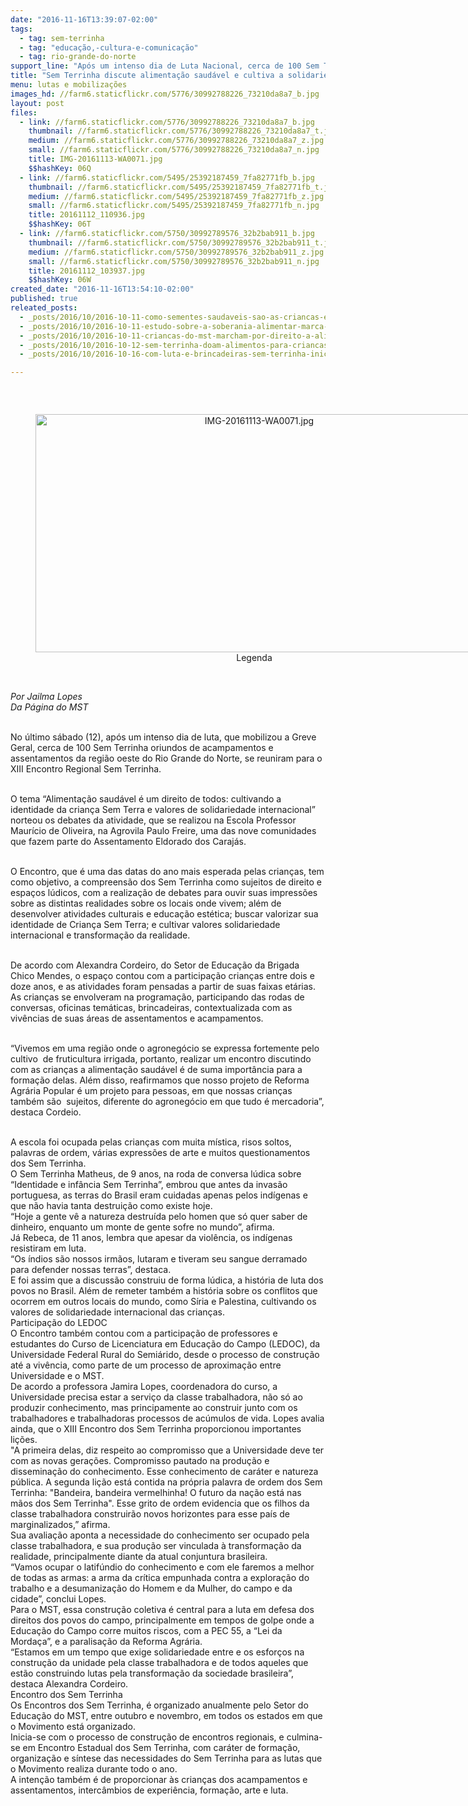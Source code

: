 ```yaml
---
date: "2016-11-16T13:39:07-02:00"
tags:
  - tag: sem-terrinha
  - tag: "educação,-cultura-e-comunicação"
  - tag: rio-grande-do-norte
support_line: "Após um intenso dia de Luta Nacional, cerca de 100 Sem Terrinha do Rio Grande do Norte, participaram de encontro regional"
title: "Sem Terrinha discute alimentação saudável e cultiva a solidariedade internacional\n"
menu: lutas e mobilizações
images_hd: //farm6.staticflickr.com/5776/30992788226_73210da8a7_b.jpg
layout: post
files:
  - link: //farm6.staticflickr.com/5776/30992788226_73210da8a7_b.jpg
    thumbnail: //farm6.staticflickr.com/5776/30992788226_73210da8a7_t.jpg
    medium: //farm6.staticflickr.com/5776/30992788226_73210da8a7_z.jpg
    small: //farm6.staticflickr.com/5776/30992788226_73210da8a7_n.jpg
    title: IMG-20161113-WA0071.jpg
    $$hashKey: 06Q
  - link: //farm6.staticflickr.com/5495/25392187459_7fa82771fb_b.jpg
    thumbnail: //farm6.staticflickr.com/5495/25392187459_7fa82771fb_t.jpg
    medium: //farm6.staticflickr.com/5495/25392187459_7fa82771fb_z.jpg
    small: //farm6.staticflickr.com/5495/25392187459_7fa82771fb_n.jpg
    title: 20161112_110936.jpg
    $$hashKey: 06T
  - link: //farm6.staticflickr.com/5750/30992789576_32b2bab911_b.jpg
    thumbnail: //farm6.staticflickr.com/5750/30992789576_32b2bab911_t.jpg
    medium: //farm6.staticflickr.com/5750/30992789576_32b2bab911_z.jpg
    small: //farm6.staticflickr.com/5750/30992789576_32b2bab911_n.jpg
    title: 20161112_103937.jpg
    $$hashKey: 06W
created_date: "2016-11-16T13:54:10-02:00"
published: true
releated_posts:
  - _posts/2016/10/2016-10-11-como-sementes-saudaveis-sao-as-criancas-em-luta.md
  - _posts/2016/10/2016-10-11-estudo-sobre-a-soberania-alimentar-marca-abertura-de-encontro-dos-sem-terrinha.md
  - _posts/2016/10/2016-10-11-criancas-do-mst-marcham-por-direito-a-alimentacao-saudavel-em-santa-maria.md
  - _posts/2016/10/2016-10-12-sem-terrinha-doam-alimentos-para-criancas-com-cancer.md
  - _posts/2016/10/2016-10-16-com-luta-e-brincadeiras-sem-terrinha-iniciam-jornada-em-alagoas.md

---
```

<p>&nbsp;</p>

<div style="text-align:center">
<figure class="image" style="display:inline-block"><img alt="IMG-20161113-WA0071.jpg" height="381" src="//farm6.staticflickr.com/5776/30992788226_73210da8a7_b.jpg" width="700" />
<figcaption>Legenda</figcaption>
</figure>
</div>

<p><br />
<em>Por Jailma Lopes&nbsp;<br />
Da&nbsp;P&aacute;gina do MST</em></p>

<p><br />
No &uacute;ltimo s&aacute;bado (12), ap&oacute;s um intenso dia de luta,&nbsp;que mobilizou a Greve Geral, cerca de 100 Sem Terrinha&nbsp;oriundos de acampamentos e assentamentos da regi&atilde;o oeste do Rio Grande do Norte, se reuniram para o XIII Encontro Regional Sem Terrinha.&nbsp;</p>

<p><br />
O tema &ldquo;Alimenta&ccedil;&atilde;o saud&aacute;vel &eacute; um direito de todos: cultivando a identidade da crian&ccedil;a Sem Terra e valores de solidariedade internacional&rdquo; norteou os debates da atividade, que se realizou na Escola Professor Maur&iacute;cio de Oliveira, na Agrovila Paulo Freire, uma das nove comunidades que fazem parte do Assentamento Eldorado dos Caraj&aacute;s.&nbsp;</p>

<p><br />
O Encontro, que &eacute; uma das datas do ano mais esperada pelas crian&ccedil;as, tem como objetivo, a compreens&atilde;o dos Sem Terrinha como sujeitos de direito e espa&ccedil;os l&uacute;dicos, com a realiza&ccedil;&atilde;o de debates para ouvir suas impress&otilde;es sobre as distintas realidades sobre os locais onde vivem; al&eacute;m de desenvolver atividades culturais e educa&ccedil;&atilde;o est&eacute;tica; buscar valorizar sua identidade de Crian&ccedil;a Sem Terra; e cultivar valores solidariedade internacional e transforma&ccedil;&atilde;o da realidade.&nbsp;</p>

<p><br />
De acordo com Alexandra Cordeiro, do Setor de Educa&ccedil;&atilde;o da Brigada Chico Mendes, o espa&ccedil;o contou com a participa&ccedil;&atilde;o crian&ccedil;as entre dois e doze anos, e as atividades foram pensadas a partir de suas faixas et&aacute;rias. As crian&ccedil;as se envolveram na programa&ccedil;&atilde;o, participando das rodas de conversas, oficinas tem&aacute;ticas, brincadeiras, contextualizada com as viv&ecirc;ncias de suas &aacute;reas de assentamentos e acampamentos.</p>

<p><br />
&ldquo;Vivemos em uma regi&atilde;o onde o agroneg&oacute;cio se expressa fortemente pelo cultivo &nbsp;de fruticultura irrigada, portanto, realizar um encontro discutindo com as crian&ccedil;as a alimenta&ccedil;&atilde;o saud&aacute;vel &eacute; de suma import&acirc;ncia para a forma&ccedil;&atilde;o delas. Al&eacute;m disso, reafirmamos que nosso projeto de Reforma Agr&aacute;ria Popular &eacute; um projeto para pessoas, em que nossas crian&ccedil;as tamb&eacute;m s&atilde;o &nbsp;sujeitos, diferente do agroneg&oacute;cio em que tudo &eacute; mercadoria&rdquo;, destaca Cordeio.</p>

<p><br />
A escola foi ocupada pelas crian&ccedil;as com muita m&iacute;stica, risos soltos, palavras de ordem, v&aacute;rias express&otilde;es de arte e muitos questionamentos dos Sem Terrinha.&nbsp;<br />
O Sem Terrinha Matheus, de 9 anos, na roda de conversa l&uacute;dica sobre &ldquo;Identidade e inf&acirc;ncia Sem Terrinha&rdquo;, embrou que antes da invas&atilde;o portuguesa, as terras do Brasil eram cuidadas apenas pelos ind&iacute;genas e que n&atilde;o havia tanta destrui&ccedil;&atilde;o como existe hoje.&nbsp;<br />
&ldquo;Hoje a gente v&ecirc; a natureza destru&iacute;da pelo homen que s&oacute; quer saber de dinheiro, enquanto um monte de gente sofre no mundo&rdquo;, afirma.<br />
J&aacute; Rebeca, de 11 anos, lembra que apesar da viol&ecirc;ncia, os ind&iacute;genas resistiram em luta.&nbsp;<br />
&ldquo;Os &iacute;ndios s&atilde;o nossos irm&atilde;os, lutaram e tiveram seu sangue derramado para defender nossas terras&rdquo;, destaca.&nbsp;<br />
E foi assim que a discuss&atilde;o construiu de forma l&uacute;dica, a hist&oacute;ria de luta dos povos no Brasil. Al&eacute;m de remeter tamb&eacute;m a hist&oacute;ria sobre os conflitos que ocorrem em outros locais do mundo, como S&iacute;ria e Palestina, cultivando os valores de solidariedade internacional das crian&ccedil;as.&nbsp;<br />
Participa&ccedil;&atilde;o do LEDOC<br />
O Encontro tamb&eacute;m contou com a participa&ccedil;&atilde;o de professores e estudantes do Curso de Licenciatura em Educa&ccedil;&atilde;o do Campo (LEDOC), da Universidade Federal Rural do Semi&aacute;rido, desde o processo de constru&ccedil;&atilde;o at&eacute; a viv&ecirc;ncia, como parte de um processo de aproxima&ccedil;&atilde;o entre Universidade e o MST.<br />
De acordo a professora Jamira Lopes, coordenadora do curso, a Universidade precisa estar a servi&ccedil;o da classe trabalhadora, n&atilde;o s&oacute; ao produzir conhecimento, mas principamente ao construir junto com os trabalhadores e trabalhadoras processos de ac&uacute;mulos de vida. Lopes avalia ainda, que o XIII Encontro dos Sem Terrinha proporcionou importantes li&ccedil;&otilde;es.<br />
&quot;A primeira delas, diz respeito ao compromisso que a Universidade deve ter com as novas gera&ccedil;&otilde;es. Compromisso pautado na produ&ccedil;&atilde;o e dissemina&ccedil;&atilde;o do conhecimento. Esse conhecimento de car&aacute;ter e natureza p&uacute;blica. A segunda li&ccedil;&atilde;o est&aacute; contida na pr&oacute;pria palavra de ordem dos Sem Terrinha: &quot;Bandeira, bandeira vermelhinha! O futuro da na&ccedil;&atilde;o est&aacute; nas m&atilde;os dos Sem Terrinha&quot;. Esse grito de ordem evidencia que os filhos da classe trabalhadora construir&atilde;o novos horizontes para esse pa&iacute;s de marginalizados,&rdquo; afirma.<br />
Sua avalia&ccedil;&atilde;o aponta a necessidade do conhecimento ser ocupado pela classe trabalhadora, e sua produ&ccedil;&atilde;o ser vinculada &agrave; transforma&ccedil;&atilde;o da realidade, principalmente diante da atual conjuntura brasileira.<br />
&ldquo;Vamos ocupar o latif&uacute;ndio do conhecimento e com ele faremos a melhor de todas as armas: a arma da cr&iacute;tica empunhada contra a explora&ccedil;&atilde;o do trabalho e a desumaniza&ccedil;&atilde;o do Homem e da Mulher, do campo e da cidade&rdquo;, conclui Lopes.<br />
Para o MST, essa constru&ccedil;&atilde;o coletiva &eacute; central para a luta em defesa dos direitos dos povos do campo, principalmente em tempos de golpe onde a Educa&ccedil;&atilde;o do Campo corre muitos riscos, com a PEC 55, a &ldquo;Lei da Morda&ccedil;a&rdquo;, e a paralisa&ccedil;&atilde;o da Reforma Agr&aacute;ria.&nbsp;<br />
&ldquo;Estamos em um tempo que exige solidariedade entre e os esfor&ccedil;os na constru&ccedil;&atilde;o da unidade pela classe trabalhadora e de todos aqueles que est&atilde;o construindo lutas pela transforma&ccedil;&atilde;o da sociedade brasileira&rdquo;, destaca Alexandra Cordeiro.<br />
Encontro dos Sem Terrinha&nbsp;&nbsp; &nbsp;<br />
Os Encontros dos Sem Terrinha, &eacute; organizado anualmente pelo Setor do Educa&ccedil;&atilde;o do MST, entre outubro e novembro, em todos os estados em que o Movimento est&aacute; organizado.<br />
Inicia-se com o processo de constru&ccedil;&atilde;o de encontros regionais, e culmina-se em Encontro Estadual dos Sem Terrinha, com car&aacute;ter de forma&ccedil;&atilde;o, organiza&ccedil;&atilde;o e s&iacute;ntese das necessidades do Sem Terrinha para as lutas que o Movimento realiza durante todo o ano.&nbsp;<br />
A inten&ccedil;&atilde;o tamb&eacute;m &eacute; de proporcionar &agrave;s crian&ccedil;as dos acampamentos e assentamentos, interc&acirc;mbios de experi&ecirc;ncia, forma&ccedil;&atilde;o, arte e luta.&nbsp;</p>

